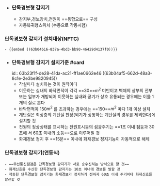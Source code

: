 - ### 단독경보형 감지기
	- 감지부,경보장치,전원이 ==통합으로== 구성
	- 자동복귀형스위치 (수동으로 작동시험)
### 단독경보형 감지기 설치대상(NFTC)
	- {{embed ((63b04616-837a-4bd3-bb90-46429d4137f0))}}
- ### 단독경보형 감지기 설치기준 #card
  id:: 63b23f1f-de28-41da-ac21-ff1ae0662e46
  ((63b04af5-662d-48a3-8c1e-2e3be9820945))
	- 각실마다 설치하는 것이 원칙이다
	- 이웃하는 실내의 바닥면적이 각각 ==30==$m^2$ 미만이고 벽체의 상부의 전부 또는 일부가 개방되어 이웃하는 실내와 공기가 상호 유통되는 경우에는 이를 1개의 실로 본다
	- 바닥면적이 150$m^2$ 를 초과하는 경우에는 ==150==$m^2$ 마다 1개 이상 설치
	- 계단실은 최상층의 계단실 천장(외기가 상통하는 계단실의 경우를 제외한다)에 설치할 것
	- 전원의 정상상태를 표시하는 전원표시등의 섬광주기는 ==1초 이내 점등과 30초에 서 60초 이내의 소등==으로 이루어질 것
	- 화재경보 정지 후 ==15분== 이내에 화재경보 정지기능이 자동적으로 해제
### 단독경보형 감지기(연동식)
	- ==무선통신점검은 단독경보형 감지기가 서로 송수신하는 방식으로 할 것==
	- 화재신호를 수신한 단독경보형 감지기는 10초 이내에 경보를 발할 것
	- 작동한 단독경보형 감지기는 화재경보가 정지하기 전까지 60초 이내 주기마다 화재신호를 발신할 것